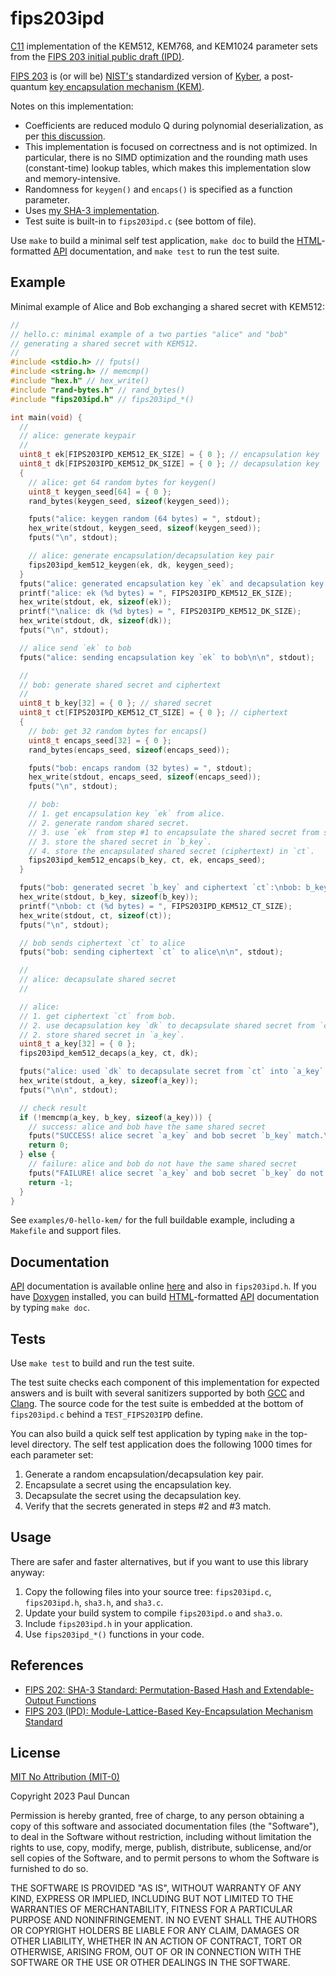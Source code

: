 # fips203ipd

[C11][] implementation of the KEM512, KEM768, and KEM1024 parameter sets
from the [FIPS 203 initial public draft (IPD)][fips203ipd].

[FIPS 203][fips203ipd] is (or will be) [NIST's][nist] standardized
version of [Kyber][], a post-quantum [key encapsulation mechanism
(KEM)][kem].

Notes on this implementation:

- Coefficients are reduced modulo Q during polynomial deserialization, as per
  [this discussion][pqc-forum-decode-comment].
- This implementation is focused on correctness and is not optimized.
  In particular, there is no SIMD optimization and the rounding math
  uses (constant-time) lookup tables, which makes this implementation
  slow and memory-intensive.
- Randomness for `keygen()` and `encaps()` is specified as a function
  parameter.
- Uses [my SHA-3 implementation][sha3-mine].
- Test suite is built-in to `fips203ipd.c` (see bottom of file).

Use `make` to build a minimal self test application, `make doc` to build
the [HTML][]-formatted [API][] documentation, and `make test` to run the
test suite.

## Example

Minimal example of Alice and Bob exchanging a shared secret with KEM512:

```c
//
// hello.c: minimal example of a two parties "alice" and "bob"
// generating a shared secret with KEM512.
//
#include <stdio.h> // fputs()
#include <string.h> // memcmp()
#include "hex.h" // hex_write()
#include "rand-bytes.h" // rand_bytes()
#include "fips203ipd.h" // fips203ipd_*()

int main(void) {
  //
  // alice: generate keypair
  //
  uint8_t ek[FIPS203IPD_KEM512_EK_SIZE] = { 0 }; // encapsulation key
  uint8_t dk[FIPS203IPD_KEM512_DK_SIZE] = { 0 }; // decapsulation key
  {
    // alice: get 64 random bytes for keygen()
    uint8_t keygen_seed[64] = { 0 };
    rand_bytes(keygen_seed, sizeof(keygen_seed));

    fputs("alice: keygen random (64 bytes) = ", stdout);
    hex_write(stdout, keygen_seed, sizeof(keygen_seed));
    fputs("\n", stdout);

    // alice: generate encapsulation/decapsulation key pair
    fips203ipd_kem512_keygen(ek, dk, keygen_seed);
  }
  fputs("alice: generated encapsulation key `ek` and decapsulation key `dk`:\n", stdout);
  printf("alice: ek (%d bytes) = ", FIPS203IPD_KEM512_EK_SIZE);
  hex_write(stdout, ek, sizeof(ek));
  printf("\nalice: dk (%d bytes) = ", FIPS203IPD_KEM512_DK_SIZE);
  hex_write(stdout, dk, sizeof(dk));
  fputs("\n", stdout);

  // alice send `ek` to bob
  fputs("alice: sending encapsulation key `ek` to bob\n\n", stdout);

  //
  // bob: generate shared secret and ciphertext
  //
  uint8_t b_key[32] = { 0 }; // shared secret
  uint8_t ct[FIPS203IPD_KEM512_CT_SIZE] = { 0 }; // ciphertext
  {
    // bob: get 32 random bytes for encaps()
    uint8_t encaps_seed[32] = { 0 };
    rand_bytes(encaps_seed, sizeof(encaps_seed));

    fputs("bob: encaps random (32 bytes) = ", stdout);
    hex_write(stdout, encaps_seed, sizeof(encaps_seed));
    fputs("\n", stdout);

    // bob:
    // 1. get encapsulation key `ek` from alice.
    // 2. generate random shared secret.
    // 3. use `ek` from step #1 to encapsulate the shared secret from step #2.
    // 3. store the shared secret in `b_key`.
    // 4. store the encapsulated shared secret (ciphertext) in `ct`.
    fips203ipd_kem512_encaps(b_key, ct, ek, encaps_seed);
  }

  fputs("bob: generated secret `b_key` and ciphertext `ct`:\nbob: b_key (32 bytes) = ", stdout);
  hex_write(stdout, b_key, sizeof(b_key));
  printf("\nbob: ct (%d bytes) = ", FIPS203IPD_KEM512_CT_SIZE);
  hex_write(stdout, ct, sizeof(ct));
  fputs("\n", stdout);

  // bob sends ciphertext `ct` to alice
  fputs("bob: sending ciphertext `ct` to alice\n\n", stdout);

  //
  // alice: decapsulate shared secret
  //

  // alice:
  // 1. get ciphertext `ct` from bob.
  // 2. use decapsulation key `dk` to decapsulate shared secret from `ct`.
  // 2. store shared secret in `a_key`.
  uint8_t a_key[32] = { 0 };
  fips203ipd_kem512_decaps(a_key, ct, dk);

  fputs("alice: used `dk` to decapsulate secret from `ct` into `a_key`:\nalice: a_key (32 bytes) = ", stdout);
  hex_write(stdout, a_key, sizeof(a_key));
  fputs("\n\n", stdout);

  // check result
  if (!memcmp(a_key, b_key, sizeof(a_key))) {
    // success: alice and bob have the same shared secret
    fputs("SUCCESS! alice secret `a_key` and bob secret `b_key` match.\n", stdout);
    return 0;
  } else {
    // failure: alice and bob do not have the same shared secret
    fputs("FAILURE! alice secret `a_key` and bob secret `b_key` do not match.\n", stdout);
    return -1;
  }
}
```

See `examples/0-hello-kem/` for the full buildable example, including a
`Makefile` and support files.

## Documentation

[API][] documentation is available online [here][api-docs] and also in
`fips203ipd.h`.  If you have [Doxygen][] installed, you can build
[HTML][]-formatted [API][] documentation by typing `make doc`.

## Tests

Use `make test` to build and run the test suite.

The test suite checks each component of this implementation for expected
answers and is built with several sanitizers supported by both [GCC][]
and [Clang][].  The source code for the test suite is embedded at the
bottom of `fips203ipd.c` behind a `TEST_FIPS203IPD` define.

You can also build a quick self test application by typing `make` in the
top-level directory.  The self test application does the following 1000
times for each parameter set:

1. Generate a random encapsulation/decapsulation key pair.
2. Encapsulate a secret using the encapsulation key.
3. Decapsulate the secret using the decapsulation key.
4. Verify that the secrets generated in steps #2 and #3 match.

## Usage

There are safer and faster alternatives, but if you want to use this
library anyway:

1. Copy the following files into your source tree: `fips203ipd.c`,
   `fips203ipd.h`, `sha3.h`, and `sha3.c`.
2. Update your build system to compile `fips203ipd.o` and `sha3.o`.
3. Include `fips203ipd.h` in your application.
4. Use `fips203ipd_*()` functions in your code.

## References

* [FIPS 202: SHA-3 Standard: Permutation-Based Hash and Extendable-Output Functions][fips202]
* [FIPS 203 (IPD): Module-Lattice-Based Key-Encapsulation Mechanism Standard][fips203ipd]

## License

[MIT No Attribution (MIT-0)][MIT-0]

Copyright 2023 Paul Duncan

Permission is hereby granted, free of charge, to any person obtaining a
copy of this software and associated documentation files (the
"Software"), to deal in the Software without restriction, including
without limitation the rights to use, copy, modify, merge, publish,
distribute, sublicense, and/or sell copies of the Software, and to
permit persons to whom the Software is furnished to do so.

THE SOFTWARE IS PROVIDED "AS IS", WITHOUT WARRANTY OF ANY KIND, EXPRESS
OR IMPLIED, INCLUDING BUT NOT LIMITED TO THE WARRANTIES OF
MERCHANTABILITY, FITNESS FOR A PARTICULAR PURPOSE AND NONINFRINGEMENT.
IN NO EVENT SHALL THE AUTHORS OR COPYRIGHT HOLDERS BE LIABLE FOR ANY
CLAIM, DAMAGES OR OTHER LIABILITY, WHETHER IN AN ACTION OF CONTRACT,
TORT OR OTHERWISE, ARISING FROM, OUT OF OR IN CONNECTION WITH THE
SOFTWARE OR THE USE OR OTHER DEALINGS IN THE SOFTWARE.

[c11]: https://en.wikipedia.org/wiki/C11_(C_standard_revision)
  "ISO/IEC 9899:2011"
[SHA-3]: https://en.wikipedia.org/wiki/SHA-3
  "Secure Hash Algorithm 3"
[sha3-mine]: https://github.com/pablotron/sha3
  "My FIPS 202 (SHA-3) implementation."
[fips203ipd]: https://csrc.nist.gov/pubs/fips/203/ipd
  "FIPS 203 (Initial Public Draft): Module-Lattice-Based Key-Encapsulation Mechanism Standard"
[fips202]: https://csrc.nist.gov/pubs/fips/202/final
  "SHA-3 Standard: Permutation-Based Hash and Extendable-Output Functions"
[pqc-forum-decode-comment]: https://groups.google.com/a/list.nist.gov/d/msgid/pqc-forum/ZRQvPT7kQ51NIRyJ%40disp3269
  "pqc-forum mailing list discussion about reducing coefficients modulo Q during deserialization."
[nist]: https://nist.gov/
  "National Institutes of Science and Technology"
[kyber]: https://pq-crystals.org/kyber/
  "Kyber: post-quantum key encapsulation mechanism based on the hardness of the module learning with errors (m-LWE) problem."
[kem]: https://en.wikipedia.org/wiki/Key_encapsulation_mechanism
  "Key encapsulation mechanism."
[gcc]: https://en.wikipedia.org/wiki/GNU_Compiler_Collection
  "GNU Compiler Collection."
[clang]: https://en.wikipedia.org/wiki/Clang
  "LLVM compiler front end."
[doxygen]: https://en.wikipedia.org/wiki/Doxygen
  "API documentation generator."
[api]: https://en.wikipedia.org/wiki/API
  "Application Programming Interface (API)"
[html]: https://en.wikipedia.org/wiki/HTML
  "HyperText Markup Language (HTML)"
[mit-0]: https://opensource.org/license/mit-0/
  "MIT No Attribution license"
[api-docs]: https://pmdn.org/api-docs/fips203ipd/
